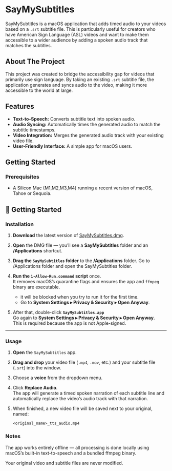 # SayMySubtitles

SayMySubtitles is a macOS application that adds timed audio to your videos based on a `.srt` subtitle file. This is particularly useful for creators who have American Sign Language (ASL) videos and want to make them accessible to a wider audience by adding a spoken audio track that matches the subtitles.

## About The Project

This project was created to bridge the accessibility gap for videos that primarily use sign language. By taking an existing `.srt` subtitle file, the application generates and syncs audio to the video, making it more accessible to the world at large.

## Features

*   **Text-to-Speech:** Converts subtitle text into spoken audio.
*   **Audio Syncing:** Automatically times the generated audio to match the subtitle timestamps.
*   **Video Integration:** Merges the generated audio track with your existing video file.
*   **User-Friendly Interface:** A simple app for macOS users.

## Getting Started

### Prerequisites

*   A Silicon Mac (M1,M2,M3,M4) running a recent version of macOS, Tahoe or Sequoia.

## 🧩 Getting Started

### Installation

1. **Download** the latest version of [SayMySubtitles.dmg](https://github.com/jaredevans/SayMySubtitles/releases/tag/1.0).

2. **Open** the DMG file — you’ll see a **SayMySubtitles** folder and an **/Applications** shortcut.

3. **Drag the `SayMySubtitles` folder** to the **/Applications** folder.  Go to /Applications folder and open the SayMySubtitles folder.
   
4. **Run the `1-Allow-Run.command` script** once.  
   It removes macOS’s quarantine flags and ensures the app and `ffmpeg` binary are executable.  
   - it will be blocked when you try to run it for the first time.
   - Go to **System Settings ▸ Privacy & Security ▸ Open Anyway**. 

5. After that, double-click **`SayMySubtitles.app`**   
   Go again to **System Settings ▸ Privacy & Security ▸ Open Anyway**.  
   This is required because the app is not Apple-signed.

---

### Usage

1. **Open** the `SayMySubtitles` app.

2. **Drag and drop** your video file (`.mp4`, `.mov`, etc.) and your subtitle file (`.srt`) into the window.

3. Choose a **voice** from the dropdown menu.

4. Click **Replace Audio**.  
   The app will generate a timed spoken narration of each subtitle line and automatically replace the
   video’s audio track with that narration.

5. When finished, a new video file will be saved next to your original, named:

   ```
   <original_name>_tts_audio.mp4
   ```
### Notes

The app works entirely offline — all processing is done locally using macOS’s built-in text-to-speech
and a bundled ffmpeg binary.

Your original video and subtitle files are never modified.

